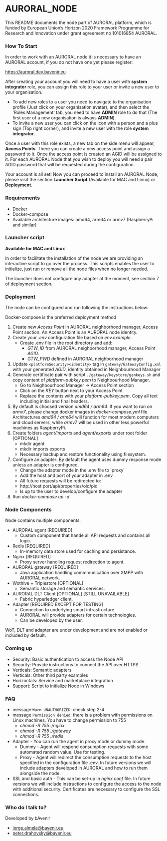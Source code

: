 # AURORAL_NODE #

This README documents the node part of AURORAL platform, which is funded by European Union’s Horizon 2020 Framework Programme for Research and Innovation under grant agreement no 101016854 AURORAL.

### How To Start ###

In order to work with an AURORAL node it is necessary to have an AURORAL account, if you do not have one yet please register:

https://auroral.dev.bavenir.eu

After creating your account you will need to have a user with **system integrator** role, you can assign this role to your user or invite a new user to your organisation.

- To add new roles to a user you need to navigate to the organisation profile (Just click on your organisation avatar), and then select the 'Roles Management' tab, you need to have **ADMIN** role to do that (The first user of a new organisation is always **ADMIN**).
- To invite a new user you can click on the icon with a person and a plus sign (Top right corner), and invite a new user with the role **system integrator**.

Once a user with this role exists, a new tab on the side menu will appear, **Access Points**. There you can create a new access point and assign a password to it. Once the access point is created an AGID will be assigned to it. For each AURORAL Node that you wish to deploy you will need a pair AGID:password that will be requested during the configuration.

Your account is all set! Now you can proceed to install an AURORAL Node, please visit the section **Launcher Script** (Available for MAC and Linux) or **Deployment**.

### Requirements ###

- Docker
- Docker-compose
- Available architecture images: amd64, arm64 or armv7 (RaspberryPi and similar)

### Launcher script ###

**Available for MAC and Linux**

In order to facilitate the installation of the node we are providing an interactive script to go over the process. This scripts enables the user to initialize, just run or remove all the node files when no longer needed.

The launcher does not configure any adapter at the moment, see section 7 of deployment section.

### Deployment ###

The node can be configured and run following the instructions below:

Docker-compose is the preferred deployment method

1. Create new *Access Point* in AURORAL neighborhood manager, Access Point section. An Access Point is an AURORAL node identity.
2. Create your *.env* configuration file based on *env.example*.
   -  Create .env file in the root directory and add:
      -  *GTW_ID* from AURORAL neighborhood manager, Access Point *AGID*.
      -  *GTW_PWD* defined in AURORAL neighborhood manager
3.  Update `<platformSecurity><identity>` tag in `gateway/GatewayConfig.xml` with your generated *AGID*, identity obtained in Neighbourhood Manager
4.  Generate certificate pair with script `./gateway/keystore/genkeys.sh` and copy content of *platform-pubkey.pem* to Neighbourhood Manager.
    - Go to Neighbourhood Manager -> Access Point section
    - Click on the *KEY* button next to your Access Point
    - Replace the contents with your *platform-pubkey.pem*. Copy all text including initial and final headers.
5.  By default is choosed version *amd64 / arm64*. If you want to run on *armv7*, please change docker images in *docker-compose.yml* file. Architectures *amd64 / arm64* will function for most modern computers and cloud servers, while *armv7* will be used in other less powerful machines as RaspberryPi.
6.  Create folders *agent/imports* and *agent/exports* under root folder [OPTIONAL]
    - mkdir agent
    - mkdir imports exports
    - Necessary backup and restore functionality using filesystem.
7.  Configure an adapter: By default the agent uses dummy response mode unless an adapter is configured.
    - Change the adapter mode in the .env file to 'proxy'
    - Add the host and port of your adapter in .env
    - All future requests will be redirected to: 
    - http://host:port/api/properties/oid/pid
    - Is up to the user to develop/configure the adapter
8.  Run *docker-compose up -d*

### Node Components ###
Node contains multiple components:
- AURORAL agent [REQUIRED]
  - Custom component that hande all API requests and contains all logic.
- Redis [REQUIRED]
  - In-memory data store used for caching and persistance.
- Nginx [REQUIRED]
  - Proxy server handling request redirection to agent.
- AURORAL gateway [REQUIRED]
  - Java application handling commmunication over XMPP with AURORAL network.
- Wothive + Triplestore [OPTIONAL]
  - Semantic storage and semantic services. 
- AURORAL DLT Client [OPTIONAL] [STILL UNAVAILABLE]
  - Fabric hyperledger client.
- Adapter [REQUIRED EXCEPT FOR TESTING]
  - Connection to underlying smart infrastructure.
  - AURORAL will provide adapters for certain technologies.
  - Can be developed by the user.

WoT, DLT and adapter are under development and are not enabled or included by default.

### Coming up ###

- Security: Basic authentication to access the Node API
- Security: Provide instructions to connect the API over HTTPS
- Verticals: Semantic adapters
- Verticals: Other third party examples
- Horizontals: Service and marketplace integration
- Support: Script to initialize Node in Windows

### FAQ ###

- message `Warn UNAUTHORIZED`: check step 2-4
- message `Permission denied`: there is a problem with permissions on Linux machines. You have to change permission to 755
  - *chmod -R 755 ./nginx*
  - *chmod -R 755 ./gateway*
  - *chmod -R 755 ./redis*
- Adapter - You can run the agent in proxy mode or dummy mode.
    - Dummy - Agent will respond consumption requests with some automated random value. Use for testing.
    - Proxy - Agent will redirect the consumption requests to the host specified in the configuration file .env. In future versions we will include adapters developed in AURORAL and how to run them alongside the node. 
- SSL and basic auth - This can be set-up in *nginx.conf* file. In future versions we will include instructions to configure the access to the node with additional security. Certificates are necessary to configure the SSL connections.

### Who do I talk to? ###

Developed by bAvenir

* jorge.almela@bavenir.eu
* peter.drahovsky@bavenir.eu